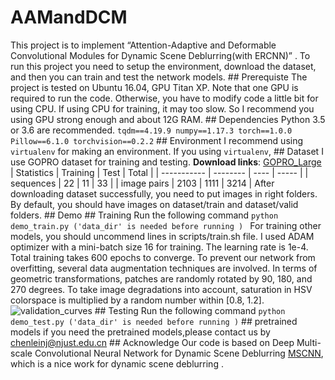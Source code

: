 # AAMandDCM
 This project is to implement “Attention-Adaptive and Deformable Convolutional Modules for Dynamic Scene Deblurring(with ERCNN)” .     To run this project you need to setup the environment, download the dataset,  and then you can train and test the network models.   ## Prerequiste The project is tested on Ubuntu 16.04, GPU Titan XP. Note that one GPU is required to run the code. Otherwise, you have to modify code a little bit for using CPU. If  using CPU for training, it may too slow. So I recommend you using GPU strong enough and about 12G RAM.  ## Dependencies  Python 3.5 or 3.6 are recommended. ``` tqdm==4.19.9 numpy==1.17.3 torch==1.0.0 Pillow==6.1.0 torchvision==0.2.2 ```  ## Environment  I recommend using ```virtualenv``` for making an environment. If you using ```virtualenv```,   ## Dataset  I use GOPRO dataset for training and testing. __Download links__:  [GOPRO_Large](https://drive.google.com/file/d/1H0PIXvJH4c40pk7ou6nAwoxuR4Qh_Sa2/view?usp=sharing)  | Statistics  | Training | Test | Total | | ----------- | -------- | ---- | ----- | | sequences   | 22       | 11   | 33    | | image pairs | 2103     | 1111 | 3214  |  After downloading dataset successfully, you need to put images in right folders. By default, you should have images on dataset/train and dataset/valid folders.  ## Demo  ## Training  Run the following command  ``` python demo_train.py ('data_dir' is needed before running )  ``` For training other models, you should uncommend lines in scripts/train.sh file.  I used ADAM optimizer with a mini-batch size 16 for training. The learning rate is 1e-4. Total training takes 600 epochs to converge.  To prevent our network from overfitting, several data augmentation techniques are involved. In terms of geometric transformations, patches are randomly rotated by 90, 180, and 270 degrees. To take image degradations into account, saturation in HSV colorspace is multiplied by a random number within [0.8, 1.2].     ![validation_curves](figs/validation_curve.png)  ## Testing  Run the following command  ``` python demo_test.py ('data_dir' is needed before running ) ``` ## pretrained models if you need the pretrained models,please contact us by chenleinj@njust.edu.cn  ## Acknowledge  Our code is based on Deep Multi-scale Convolutional Neural Network for Dynamic Scene Deblurring [MSCNN](http://openaccess.thecvf.com/content_cvpr_2017/papers/Nah_Deep_Multi-Scale_Convolutional_CVPR_2017_paper.pdf), which is a nice work for dynamic scene deblurring .
